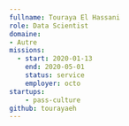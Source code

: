 ```yaml
---
fullname: Touraya El Hassani
role: Data Scientist
domaine:
- Autre
missions:
  - start: 2020-01-13
    end: 2020-05-01
    status: service
    employer: octo
startups:
    - pass-culture
github: tourayaeh
---
```

